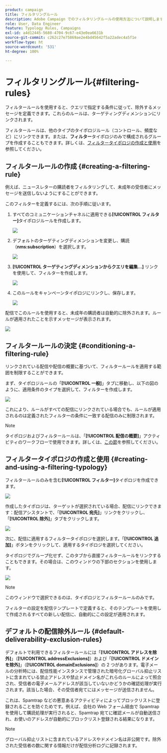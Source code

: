 ```yaml
---
product: campaign
title: フィルタリングルール
description: Adobe Campaign でのフィルタリングルールの使用方法について説明します。
role: User, Data Engineer
feature: Typology Rules, Campaigns
exl-id: a4d12445-5680-4704-9c67-e43e0ea6631b
source-git-commit: c262c27e75869ae2e4bd45642f5a22adec4a5f1e
workflow-type: ht
source-wordcount: '531'
ht-degree: 100%

---
```


# フィルタリングルール{#filtering-rules}

フィルタールールを使用すると、クエリで指定する条件に従って、除外するメッセージを定義できます。これらのルールは、ターゲティングディメンションにリンクされます。

フィルタールールは、他のタイプのタイポロジルール（コントロール、頻度など）にリンクできます。または、**フィルター**&#x200B;タイポロジのみで構成されるグループを作成することもできます。詳しくは、[フィルタータイポロジの作成と使用](#creating-and-using-a-filtering-typology)を参照してください。

## フィルタールールの作成 {#creating-a-filtering-rule}

例えば、ニュースレターの購読者をフィルタリングして、未成年の受信者にメッセージを送信しないようにすることができます。

このフィルターを定義するには、次の手順に従います。

1. すべてのコミュニケーションチャネルに適用できる&#x200B;**[!UICONTROL フィルター]**&#x200B;タイポロジルールを作成します。

   ![](assets/campaign_opt_create_filter_01.png)

1. デフォルトのターゲティングディメンションを変更し、購読（**nms:subscription**）を選択します。

   ![](assets/campaign_opt_create_filter_02.png)

1. **[!UICONTROL ターゲティングディメンションからクエリを編集...]** リンクを使用して、フィルターを作成します。

   ![](assets/campaign_opt_create_filter_03.png)

1. このルールをキャンペーンタイポロジにリンクし、保存します。

   ![](assets/campaign_opt_create_filter_04.png)

配信でこのルールを使用すると、未成年の購読者は自動的に除外されます。ルールが適用されたことを示すメッセージが表示されます。

![](assets/campaign_opt_create_filter_05.png)

## フィルタールールの決定 {#conditioning-a-filtering-rule}

リンクされている配信や配信の概要に基づいて、フィルタールールを適用する範囲を制限することができます。

まず、タイポロジルールの「**[!UICONTROL 一般]**」タブに移動し、以下の図のように、適用条件のタイプを選択して、フィルターを作成します。

![](assets/campaign_opt_create_filter_06.png)

これにより、ルールがすべての配信にリンクされている場合でも、ルールが適用されるのは定義されたフィルターの条件に一致する配信のみに制限されます。

>[!NOTE]
>
>タイポロジおよびフィルタールールは、「**[!UICONTROL 配信の概要]**」アクティビティのワークフローで使用できます。詳しくは、[この節](../../workflow/using/delivery-outline.md)を参照してください。

## フィルタータイポロジの作成と使用 {#creating-and-using-a-filtering-typology}

フィルタールールのみを含む&#x200B;**[!UICONTROL フィルター]**&#x200B;タイポロジを作成できます。

![](assets/campaign_opt_create_typo_filtering.png)

作成したタイポロジは、ターゲットが選択されている場合、配信にリンクできます：配信アシスタントで、「**[!UICONTROL 宛先]**」リンクをクリックし、「**[!UICONTROL 除外]**」タブをクリックします。

![](assets/campaign_opt_apply_typo_filtering.png)

次に、配信に適用するフィルタータイポロジを選択します。「**[!UICONTROL 追加]**」ボタンをクリックして、適用するタイポロジを選択してください。

タイポロジでグループ化せず、このタブから直接フィルタールールをリンクすることもできます。その場合は、このウィンドウの下部のセクションを使用します。

![](assets/campaign_opt_select_typo_filtering.png)

>[!NOTE]
>
>このウィンドウで選択できるのは、タイポロジとフィルタールールのみです。
>
>フィルターの設定を配信テンプレートで定義すると、そのテンプレートを使用して作成されるすべての新しい配信に、自動的にこの設定が適用されます。
>

## デフォルトの配信除外ルール {#default-deliverability-exclusion-rules}

デフォルトで利用できるフィルタールールには「**[!UICONTROL アドレスを除外]**」（**[!UICONTROL addressExclusions]**）および「**[!UICONTROL ドメインを除外]**」（**[!UICONTROL domainExclusions]**）の 2 つがあります。電子メールの分析時には、配信性能インスタンスで管理された暗号化グローバル抑止リストに含まれている禁止アドレスや禁止ドメイン名がこれらのルールによって照合され、受信者の電子メールアドレスが該当していないかどうかの確認処理が実行されます。該当した場合、その受信者宛てにはメッセージが送信されません。

これは、Spamtrap などの悪意あるアクティビティによってブロックリストに登録されることを防ぐためです。例えば、会社の Web フォーム経由で Spamtrap を使用して購読処理が実行されると、Spamtrap 宛てに確認メールが自動送信され、お使いのアドレスが自動的にブロックリスト登録される結果になります。

>[!NOTE]
>
>グローバル抑止リストに含まれているアドレスやドメイン名は非公開です。除外された受信者の数に関する情報だけが配信分析ログに記録されます。

